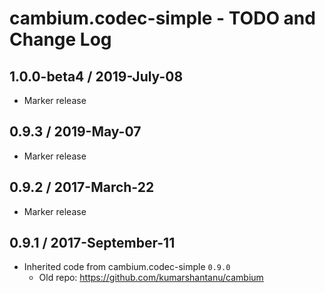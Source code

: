 # cambium.codec-simple - TODO and Change Log

## 1.0.0-beta4 / 2019-July-08

- Marker release


## 0.9.3 / 2019-May-07

- Marker release


## 0.9.2 / 2017-March-22

- Marker release


## 0.9.1 / 2017-September-11

- Inherited code from cambium.codec-simple `0.9.0`
  - Old repo: https://github.com/kumarshantanu/cambium

